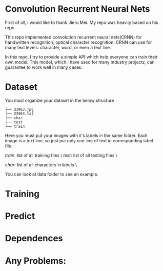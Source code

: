 # Convolution Recurrent Neural Nets
First of all, i would like to thank Jieru Mei. My repo was heavily based on his repo.

This repo implemented convolution recurrent neural nets(CRNN) for handwritten recognition, optical character recognition. CRNN can use for many text levels: character, word, or even a text line.

In this repo, I try to provide a simple API which help everyone can train their own model. This model, which i have used for many industry projects, can guarantee to work well in many cases.

# Dataset
You must organize your dataset in the below structure
```
├── 23963.jpg
├── 23963.txt
├── char
├── test
└── train
```
Here you must put your images with it's labels in the same folder. Each image is a text line, so just put only one line of text in corresponding label file.

*train*: list of all training files \\
*test*: list of all testing files \\

*char*: list of all characters in labels \\

You can look at data folder to see an example. 

# Training
# Predict
# Dependences
# Any Problems:
